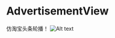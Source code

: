 # AdvertisementView
仿淘宝头条轮播！
![Alt text]("https://raw.githubusercontent.com/lovestack/AdvertisementView/master/image.gif")
